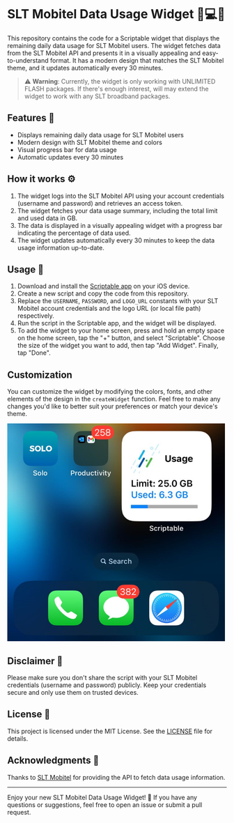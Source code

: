 # SLT Mobitel Data Usage Widget 📱💻🌐

This repository contains the code for a Scriptable widget that displays the remaining daily data usage for SLT Mobitel users. The widget fetches data from the SLT Mobitel API and presents it in a visually appealing and easy-to-understand format. It has a modern design that matches the SLT Mobitel theme, and it updates automatically every 30 minutes.

> ⚠️ **Warning**: Currently, the widget is only working with UNLIMITED FLASH packages. If there's enough interest, will may extend the widget to work with any SLT broadband packages.

## Features 🌟

- Displays remaining daily data usage for SLT Mobitel users
- Modern design with SLT Mobitel theme and colors
- Visual progress bar for data usage
- Automatic updates every 30 minutes

## How it works ⚙️

1. The widget logs into the SLT Mobitel API using your account credentials (username and password) and retrieves an access token.
2. The widget fetches your data usage summary, including the total limit and used data in GB.
3. The data is displayed in a visually appealing widget with a progress bar indicating the percentage of data used.
4. The widget updates automatically every 30 minutes to keep the data usage information up-to-date.

## Usage 📖

1. Download and install the [Scriptable app](https://apps.apple.com/us/app/scriptable/id1405459188) on your iOS device.
2. Create a new script and copy the code from this repository.
3. Replace the `USERNAME`, `PASSWORD`, and `LOGO_URL` constants with your SLT Mobitel account credentials and the logo URL (or local file path) respectively.
4. Run the script in the Scriptable app, and the widget will be displayed.
5. To add the widget to your home screen, press and hold an empty space on the home screen, tap the "+" button, and select "Scriptable". Choose the size of the widget you want to add, then tap "Add Widget". Finally, tap "Done".

## Customization

You can customize the widget by modifying the colors, fonts, and other elements of the design in the `createWidget` function. Feel free to make any changes you'd like to better suit your preferences or match your device's theme.

<img src="img/2023-05-01-15-29-06.png" alt="SLT Mobitel Data Usage Widget screenshot" width="500" height="500">

## Disclaimer 🚨

Please make sure you don't share the script with your SLT Mobitel credentials (username and password) publicly. Keep your credentials secure and only use them on trusted devices.

## License 📄

This project is licensed under the MIT License. See the [LICENSE](LICENSE) file for details.

## Acknowledgments 👏

Thanks to [SLT Mobitel](https://www.mobitel.lk/) for providing the API to fetch data usage information.

---

Enjoy your new SLT Mobitel Data Usage Widget! 🎉 If you have any questions or suggestions, feel free to open an issue or submit a pull request.
